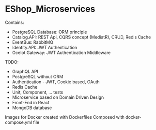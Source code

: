 # EShop_Microservices

Contains:
 - PostgreSQL Database: ORM principle
 - Catalog.API: REST Api, CQRS concept (MediatR), CRUD, Redis Cache
 - EventBus: RabbitMQ
 - Identity.API: JWT Authentication
 - Ocelot Gateway: JWT Authentication Middleware

TODO:
 - GraphQL API
 - PostgreSQL without ORM
 - Authentication - JWT, Cookie based, OAuth
 - Redis Cache
 - Unit, Component, ... tests
 - Microservice based on Domain Driven Design
 - Front-End in React
 - MongoDB database

Images for Docker created with Dockerfiles
Composed with docker-compose.yml file
